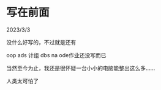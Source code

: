 # 写在前面

2023/3/3

没什么好写的，不过就是还有

oop ads 计组 dbs na ode作业还没写而已



当然至今为止，我还是很怀疑一台小小的电脑能整出这么多......

人类太可怕了